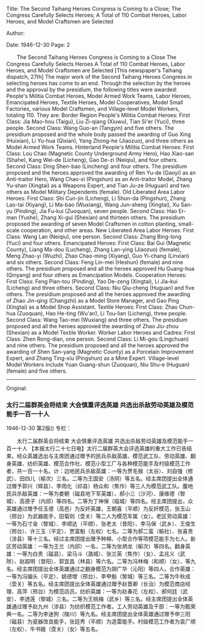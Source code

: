 Title: The Second Taihang Heroes Congress is Coming to a Close; The Congress Carefully Selects Heroes; A Total of 110 Combat Heroes, Labor Heroes, and Model Craftsmen are Selected

Author:

Date: 1946-12-30
Page: 2

　　The Second Taihang Heroes Congress is Coming to a Close
    The Congress Carefully Selects Heroes
    A Total of 110 Combat Heroes, Labor Heroes, and Model Craftsmen are Selected
    [This newspaper's Taihang dispatch, 27th] The major work of the Second Taihang Heroes Congress in selecting heroes has come to an end. Through the selection by the heroes and the approval by the presidium, the following titles were awarded: People's Militia Combat Heroes, Model Armed Work Teams, Labor Heroes, Emancipated Heroes, Textile Heroes, Model Cooperatives, Model Small Factories, various Model Craftsmen, and Village-level Model Workers, totaling 110. They are: Border Region People's Militia Combat Heroes: First Class: Jia Mao-hou (Taigu), Liu Zi-qiang (Xiuwu), Tian Si'er (Yuci), three people. Second Class: Wang Guo-an (Tangyin) and five others. The presidium proposed and the whole body passed the awarding of Guo Xing (Huixian), Li Yu-hua (Qixian), Yang Zhong-he (Jiaozuo), and three others as Model Armed Work Teams. Hinterland People's Militia Combat Heroes: First Class: Lou Chao (Magnetic County Underground Army Hero), Hao Xiao-san (Shahe), Kang Wei-de (Licheng), Gao De-zi (Neiqiu), and four others. Second Class: Ding Shen-bao (Lincheng) and four others. The presidium proposed and the heroes approved the awarding of Ren Yu-de (Gaoyi) as an Anti-traitor Hero, Wang Chao-xi (Pingshun) as an Anti-traitor Model, Zhang Yu-shan (Xingtai) as a Weapons Expert, and Tian Ju-ze (Huguan) and two others as Model Military Dependents (female). Old Liberated Area Labor Heroes: First Class: Shi Cun-jin (Licheng), Li Shun-da (Pingshun), Zhang Lao-tai (Xiyang), Li Ma-bao (Wuxiang), Wang Jun-sheng (Xingtai), Xu San-yu (Pinding), Jia Fu-kui (Zuoquan), seven people. Second Class: Hao Er-man (Yushe), Zhang Xi-gui (Shexian) and thirteen others. The presidium proposed the awarding of seven Model Craftsmen in cotton planting, small-scale cooperation, and other areas. New Liberated Area Labor Heroes: First Class: Wang Lan (Neiqiu), one person. Second Class: Zhang Bing-long (Yuci) and four others. Emancipated Heroes: First Class: Bai Gui (Magnetic County), Liang Ma-dou (Lucheng), Zhang Lan-ying (Jiaozuo) (female), Meng Zhao-yi (Wuzhi), Zhao Chao-ming (Xiyang), Guo Yi-chang (Linxian) and six others. Second Class: Feng Lin-mei (Heshun) (female) and nine others. The presidium proposed and all the heroes approved Hu Guang-hua (Qinyang) and four others as Emancipation Models. Cooperation Heroes: First Class: Feng Pian-tou (Pinding), Yao De-zeng (Xingtai), Li Jia-kui (Licheng) and three others. Second Class: Niu Qiu-cheng (Huguan) and five others. The presidium proposed and all the heroes approved the awarding of Zhao Jin-qing (Changzhi) as a Model Store Manager, and Gao Ping (Xingtai) as a Model Shop Assistant. Textile Heroes: First Class: Zhao Chun-hua (Zuoquan), Hao He-ting (Wu'an), Li Tou-lian (Licheng), three people. Second Class: Wang Tao-mei (Wuxiang) and three others. The presidium proposed and all the heroes approved the awarding of Zhao Jiu-zhou (Shexian) as a Model Textile Worker. Worker Labor Heroes and Cadres: First Class: Zhen Rong-dian, one person. Second Class: Li Mi-gou (Lingchuan) and nine others. The presidium proposed and all the heroes approved the awarding of Shen San-yang (Magnetic County) as a Porcelain Improvement Expert, and Zhang Ting-xiu (Pingshun) as a Mine Expert. Village-level Model Workers include Yuan Guang-shun (Zuoquan), Niu Shu-e (Huguan) (female) and five others.



<hr /> 

Original: 


### 太行二届群英会将结束  大会慎重评选英雄  共选出杀敌劳动英雄及模范能手一百一十人

1946-12-30
第2版()
专栏：

　　太行二届群英会将结束
    大会慎重评选英雄
    共选出杀敌劳动英雄及模范能手一百一十人
    【本报太行二十七日电】太行二届群英大会评选英雄的重大工作已告结束。经众英雄选出与主席团通过赠予的民兵杀敌英雄、模范武工队、劳动英雄、翻身英雄、纺织英雄、模范合作社、模范小型工厂与各种模范能手及村级模范工作者，共一百一十名。计：边地民兵杀敌英雄：一等为贾毛猴（太谷）、刘自强（修武）、田四儿（榆次）三名。二等为王国安（汤阴）等五名。经主席团提出全体通过赠予郭兴（辉县）、李雨化（祁县）杨众和（焦作）等三人为模范武工队。腹地民兵杀敌英雄：一等为娄朝（磁县地下军英雄）、郝小三（沙河）、康维德（黎城）、高德子（内邱）等四名。二等为丁神保（临城）等四名。经主席团提出，众英雄通过赠予任玉德（高邑）为反奸英雄，王朝喜（平顺）为反奸模范，张玉山（邢台）为武器能手，田菊则（壶关）等二人为模范军属（女）。老区劳动英雄：一等为石寸金（黎城）、李顺达（平顺）、张老太（昔阳）、李马保（武乡）、王俊生（邢台）、许三玉（平定）、贾富魁（左权）七名。二等为郝二蛮（榆社）、张喜贵（涉县）等十三名。经过主席团提出赠予种棉、小型合作等项模范能手为七人。新区劳动英雄：一等为王兰（内邱）一名，二等为张炳龙（榆次）等四名。翻身英雄：一等为白贵（磁县）、梁马斗（潞城）、张兰英（焦作）（女）、孟兆义（武陟）、赵超明（昔阳）、郭宜昌（林县）等六名。二等为冯林梅（和顺）（女）、等九名。经主席团提出全体英雄通过之翻身模范为胡广华（沁阳）等四人。合作英雄：一等为冯偏头（平定）、姚德增（邢台）、李甲魁（黎城）等三名。二等为牛秋成（壶关）等五名。经主席团提出全体英雄通过赠予赵晋卿（长治）为模范商店经理、高萍（邢台）为模范店员。纺织英雄：一等为赵春花（左权）、郝何廷（武安）、李透莲（黎城）三名。二等为王桃梅（武乡）等三名。经主席团提出全体英雄通过赠予赵九州（涉县）为纺织模范工作者。工人劳动英雄及干部：一等为甄荣典一名。二等为李迷狗（陵川）等九名。经主席团提出全体英雄通过赠予申三阳（磁县）为瓷器改良能手，张廷秀（平顺）为造雷能手。村级模范工作者为袁广顺（左权）、牛书娥（壶关）（女）等五名。
